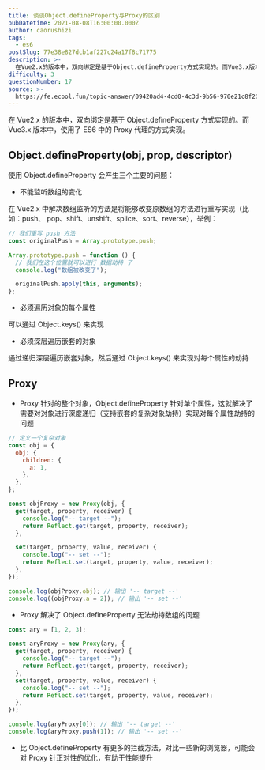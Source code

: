 ```yaml
---
title: 谈谈Object.defineProperty与Proxy的区别
pubDatetime: 2021-08-08T16:00:00.000Z
author: caorushizi
tags:
  - es6
postSlug: 77e38e827dcb1af227c24a17f8c71775
description: >-
  在Vue2.x的版本中，双向绑定是基于Object.defineProperty方式实现的。而Vue3.x版本中，使用了ES6中的Proxy代理的方式实现。Object.defineProperty(
difficulty: 3
questionNumber: 17
source: >-
  https://fe.ecool.fun/topic-answer/09420ad4-4cd0-4c3d-9b56-970e21c8f208?orderBy=updateTime&order=desc&tagId=24
---
```


在 Vue2.x 的版本中，双向绑定是基于 Object.defineProperty 方式实现的。而 Vue3.x 版本中，使用了 ES6 中的 Proxy 代理的方式实现。

## Object.defineProperty(obj, prop, descriptor)

使用 Object.defineProperty 会产生三个主要的问题：

- 不能监听数组的变化

在 Vue2.x 中解决数组监听的方法是将能够改变原数组的方法进行重写实现（比如：push、 pop、shift、unshift、splice、sort、reverse），举例：

```javascript
// 我们重写 push 方法
const originalPush = Array.prototype.push;

Array.prototype.push = function () {
  // 我们在这个位置就可以进行 数据劫持 了
  console.log("数组被改变了");

  originalPush.apply(this, arguments);
};
```

- 必须遍历对象的每个属性

可以通过 Object.keys() 来实现

- 必须深层遍历嵌套的对象

通过递归深层遍历嵌套对象，然后通过 Object.keys() 来实现对每个属性的劫持

## Proxy

- Proxy 针对的整个对象，Object.defineProperty 针对单个属性，这就解决了 需要对对象进行深度递归（支持嵌套的复杂对象劫持）实现对每个属性劫持的问题

```javascript
// 定义一个复杂对象
const obj = {
  obj: {
    children: {
      a: 1,
    },
  },
};

const objProxy = new Proxy(obj, {
  get(target, property, receiver) {
    console.log("-- target --");
    return Reflect.get(target, property, receiver);
  },

  set(target, property, value, receiver) {
    console.log("-- set --");
    return Reflect.set(target, property, value, receiver);
  },
});

console.log(objProxy.obj); // 输出 '-- target --'
console.log((objProxy.a = 2)); // 输出 '-- set --'
```

- Proxy 解决了 Object.defineProperty 无法劫持数组的问题

```javascript
const ary = [1, 2, 3];

const aryProxy = new Proxy(ary, {
  get(target, property, receiver) {
    console.log("-- target --");
    return Reflect.get(target, property, receiver);
  },
  set(target, property, value, receiver) {
    console.log("-- set --");
    return Reflect.set(target, property, value, receiver);
  },
});

console.log(aryProxy[0]); // 输出 '-- target --'
console.log(aryProxy.push(1)); // 输出 '-- set --'
```

- 比 Object.defineProperty 有更多的拦截方法，对比一些新的浏览器，可能会对 Proxy 针正对性的优化，有助于性能提升

